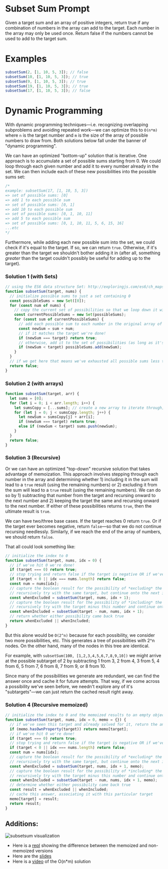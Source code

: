# Subset Sum Prompt

Given a target sum and an array of positive integers, return true if any combination of numbers in the array can add to the target. Each number in the array may only be used once. Return false if the numbers cannot be used to add to the target sum.

# Examples

```js
subsetSum(2, [1, 10, 5, 3]); // false
subsetSum(10, [1, 10, 5, 3]); // true
subsetSum(9, [1, 10, 5, 3]); // true
subsetSum(19, [1, 10, 5, 3]); // true
subsetSum(17, [1, 10, 5, 3]); // false
```

# Dynamic Programming

With dynamic programming techniques—i.e. recognizing overlapping subproblems and avoiding repeated work—we can optimize this to `O(n*m)` where `n` is the target number and `m` is the size of the array of possible numbers to draw from. Both solutions below fall under the banner of "dynamic programming".

We can have an optimized "bottom-up" solution that is iterative. One approach is to accumulate a set of possible sums starting from 0. We could loop through each given number and add it to every number already in the set. We can then include each of these new possibilities into the possible sums set:

```js
/*
example: subsetSum(17, [1, 10, 5, 3])
=> set of possible sums: [0]
=> add 1 to each possible sum
=> set of possible sums: [0, 1]
=> add 10 to each possible sum
=> set of possible sums: [0, 1, 10, 11]
=> add 5 to each possible sum
=> set of possible sums: [0, 1, 10, 11, 5, 6, 15, 16]
...etc
*/
```

Furthermore, while adding each new possible sum into the set, we could check if it's equal to the target. If so, we can return `true`. Otherwise, if it's greater than the target we shouldn't bother adding it in (after all, something _greater_ than the target couldn't possibly be useful for adding up to the target).

### Solution 1 (with Sets)

```js
// using the ES6 data structure Set: http://exploringjs.com/es6/ch_maps-sets.html#sec_set
function subsetSum(target, nums) {
  // initialize possible sums to just a set containing 0
  const possibleSums = new Set([0]);
  for (const num of nums) {
    // copy the current set of possibilities so that we loop down it without the set changing right from under our feet
    const currentPossibleSums = new Set(possibleSums);
    for (const sum of currentPossibleSums) {
      // add each possible sum to each number in the original array of numbers
      const newSum = sum + num;
      // if it matches the target we're done!
      if (newSum === target) return true;
      // otherwise, add it to the set of possibilities (as long as it's less than the target)
      if (newSum < target) possibleSums.add(newSum);
    }
  }
  // if we get here that means we've exhausted all possible sums less than the target and have found nothing
  return false;
}
```

### Solution 2 (with arrays)

```js
function subsetSum(target, arr) {
  let sums = [0];
  for (let i = 0; i < arr.length; i++) {
    let sumsCopy = [...sums]; // create a new array to iterate through; iterating through the array that we're mutating will lead to some weird behavior
    for (let j = 0; j < sumsCopy.length; j++) {
      let newSum = sumsCopy[j] + arr[i];
      if (newSum === target) return true;
      else if (newSum < target) sums.push(newSum);
    }
  }
  return false;
}
```

### Solution 3 (Recursive)

Or we can have an optimized "top-down" recursive solution that takes advantage of memoization. This approach involves stepping through each number in the array and determining whether 1) including it in the sum will lead to a `true` result (using the remaining numbers) or 2) excluding it from the sum will lead to a `true` result (using the remaining numbers). We can do so by 1) subtracting that number from the target and recursing onward to the next number and 2) keeping the target the same and recursing onward to the next number. If either of these possibilities returns `true`, then the ultimate result is `true`.

We can have two/three base cases. If the target reaches 0 return `true`. Or if the target ever becomes negative, return `false`—so that we do not continue recursing needlessly. Similarly, if we reach the end of the array of numbers, we should return `false`.

That all could look something like:

```js
// initialize the index to 0
function subsetSum(target, nums, idx = 0) {
  // if we've hit 0 we're done!
  if (target === 0) return true;
  // stop trying and return false if the target is negative OR if we've reached the end of the array
  if (target < 0 || idx === nums.length) return false;
  const num = nums[idx];
  // capture the boolean result for the possibility of *excluding* the current number from the sum
  // recursively try with the same target, but continue onto the next index
  const whenExcluded = subsetSum(target, nums, idx + 1);
  // capture the boolean result for the possibility of *including* the current number in the sum
  // recursively try with the target minus this number and continue onto the next index
  const whenIncluded = subsetSum(target - num, nums, idx + 1);
  // return whether either possibility came back true
  return whenExcluded || whenIncluded;
}
```

But this alone would be `O(2^n)` because for each possibility, we consider two more possibilities, etc. This generates a tree of possibilities with 2^n nodes. On the other hand, many of the nodes in this tree are identical.

For example, with `subsetSum(100, [1,2,3,4,5,6,7,8,9,10])` we might arrive at the possible subtarget of 2 by subtracting 1 from 3, 2 from 4, 3 from 5, 4 from 6, 5 from 7, 6 from 8, 7 from 9, or 8 from 10.

Since many of the possibilities we generate are redundant, we can find the answer once and cache it for future attempts. That way, if we come across a possibility we've seen before, we needn't explore any of it's "subtargets"—we can just return the cached result right away.

### Solution 4 (Recursive memoized)

```js
// initialize the index to 0 and the memoized results to an empty object
function subsetSum(target, nums, idx = 0, memo = {}) {
  // if we've seen this target and already solved for it, return the answer right away
  if (memo.hasOwnProperty(target)) return memo[target];
  // if we've hit 0 we're done!
  if (target === 0) return true;
  // stop trying and return false if the target is negative OR if we've reached the end of the array
  if (target < 0 || idx === nums.length) return false;
  const num = nums[idx];
  // capture the boolean result for the possibility of *excluding* the current number from the sum
  // recursively try with the same target, but continue onto the next index
  const whenExcluded = subsetSum(target, nums, idx + 1, memo);
  // capture the boolean result for the possibility of *including* the current number in the sum
  // recursively try with the target minus this number and continue onto the next index
  const whenIncluded = subsetSum(target - num, nums, idx + 1, memo);
  // determine whether either possibility came back true
  const result = whenExcluded || whenIncluded;
  // cache this answer, associating it with this particular target
  memo[target] = result;
  return result;
}
```

## Additions:

![subsetsum visualization](https://user-images.githubusercontent.com/21270878/27439357-c61c4198-5735-11e7-9261-8d8202abe983.jpg)

- Here is a [repl](https://repl.it/Ivkg/4) showing the difference between the memoized and non-memoized versions
- Here are the [slides](http://slides.com/mithunselvaratnam/subset-sum-2#/)
- Here is a [video](https://www.youtube.com/watch?v=s6FhG--P7z0) of the O(n\*m) solution
